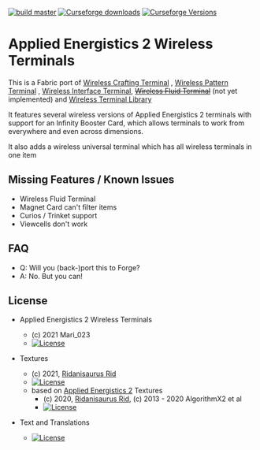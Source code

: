 [![build master](https://github.com/Mari023/AE2WirelessTerminalLibrary/actions/workflows/build_master.yml/badge.svg)](https://github.com/Mari023/AE2WirelessTerminalLibrary/actions/workflows/build_master.yml)
[![Curseforge downloads](http://cf.way2muchnoise.eu/full_459929_downloads.svg)](https://www.curseforge.com/minecraft/mc-mods/applied-energistics-2-wireless-terminals)
[![Curseforge Versions](http://cf.way2muchnoise.eu/versions/459929.svg)](https://www.curseforge.com/minecraft/mc-mods/applied-energistics-2-wireless-terminals/files)

Applied Energistics 2 Wireless Terminals
========================================
This is a Fabric port
of [Wireless Crafting Terminal](https://www.curseforge.com/minecraft/mc-mods/wireless-crafting-terminal)
, [Wireless Pattern Terminal](https://www.curseforge.com/minecraft/mc-mods/wireless-pattern-terminal)
, [Wireless Interface Terminal](https://www.curseforge.com/minecraft/mc-mods/wireless-interface-terminal), [~~Wireless
Fluid Terminal~~](https://www.curseforge.com/minecraft/mc-mods/wireless-fluid-terminal) (not yet implemented)
and [Wireless Terminal Library](https://www.curseforge.com/minecraft/mc-mods/ae2wtlib)

It features several wireless versions of Applied Energistics 2 terminals with support for an Infinity Booster Card,
which allows terminals to work from everywhere and even across dimensions.

It also adds a wireless universal terminal which has all wireless terminals in one item

## Missing Features / Known Issues

- Wireless Fluid Terminal
- Magnet Card can't filter items
- Curios / Trinket support
- Viewcells don't work

## FAQ

- Q: Will you (back-)port this to Forge?
- A: No. But you can!

## License

* Applied Energistics 2 Wireless Terminals
  - (c) 2021 Mari_023
  - [![License](https://img.shields.io/badge/License-MIT-red.svg?style=flat-square)](http://opensource.org/licenses/MIT)

* Textures
  - (c) 2021, [Ridanisaurus Rid](https://github.com/Ridanisaurus/)
  - [![License](https://img.shields.io/badge/License-CC%20BY--NC--SA%203.0-yellow.svg?style=flat-square)](https://creativecommons.org/licenses/by-nc-sa/3.0/)
  - based on [Applied Energistics 2](https://github.com/AppliedEnergistics/Applied-Energistics-2) Textures
    - (c) 2020, [Ridanisaurus Rid](https://github.com/Ridanisaurus/), (c) 2013 - 2020 AlgorithmX2 et al
    - [![License](https://img.shields.io/badge/License-CC%20BY--NC--SA%203.0-yellow.svg?style=flat-square)](https://creativecommons.org/licenses/by-nc-sa/3.0/)

* Text and Translations
  - [![License](https://img.shields.io/badge/License-No%20Restriction-green.svg?style=flat-square)](https://creativecommons.org/publicdomain/zero/1.0/)